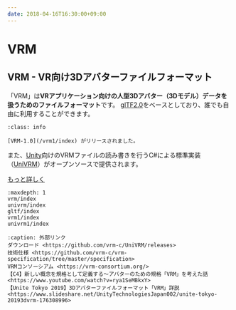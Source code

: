 ```yaml
---
date: 2018-04-16T16:30:00+09:00
---
```


# VRM
## VRM - VR向け3Dアバターファイルフォーマット

「VRM」は**VRアプリケーション向けの人型3Dアバター（3Dモデル）データを扱うためのファイルフォーマット**です。
[glTF2.0](https://www.khronos.org/gltf/)をベースとしており、誰でも自由に利用することができます。


```{admonition} VRM-1.0
:class: info

[VRM-1.0](/vrm1/index) がリリースされました。

```

また、[Unity](https://unity3d.com/jp)向けのVRMファイルの読み書きを行うC#による標準実装（[UniVRM](https://github.com/vrm-c/UniVRM)）がオープンソースで提供されます。

[もっと詳しく](/vrm/vrm_about)

```{toctree}
:maxdepth: 1
vrm/index
univrm/index
gltf/index
vrm1/index
univrm1/index
```

```{toctree}
:caption: 外部リンク
ダウンロード <https://github.com/vrm-c/UniVRM/releases>
技術仕様 <https://github.com/vrm-c/vrm-specification/tree/master/specification>
VRMコンソーシアム <https://vrm-consortium.org/>
【C4】新しい概念を規格として定義する～アバターのための規格「VRM」を考えた話 <https://www.youtube.com/watch?v=rya1SeMBkxY>
【Unite Tokyo 2019】3Dアバターファイルフォーマット「VRM」詳説 <https://www.slideshare.net/UnityTechnologiesJapan002/unite-tokyo-20193dvrm-176308996>
```
